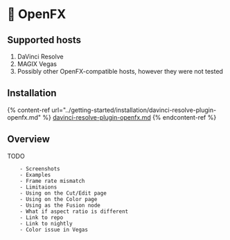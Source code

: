 # 🔌 OpenFX

## Supported hosts

1. DaVinci Resolve
2. MAGIX Vegas
3. Possibly other OpenFX-compatible hosts, however they were not tested

## Installation

{% content-ref url="../getting-started/installation/davinci-resolve-plugin-openfx.md" %}
[davinci-resolve-plugin-openfx.md](../getting-started/installation/davinci-resolve-plugin-openfx.md)
{% endcontent-ref %}

## Overview

TODO

```
    - Screenshots
    - Examples
    - Frame rate mismatch
    - Limitaions
    - Using on the Cut/Edit page
    - Using on the Color page
    - Using as the Fusion node
    - What if aspect ratio is different
    - Link to repo
    - Link to nightly
    - Color issue in Vegas
```
